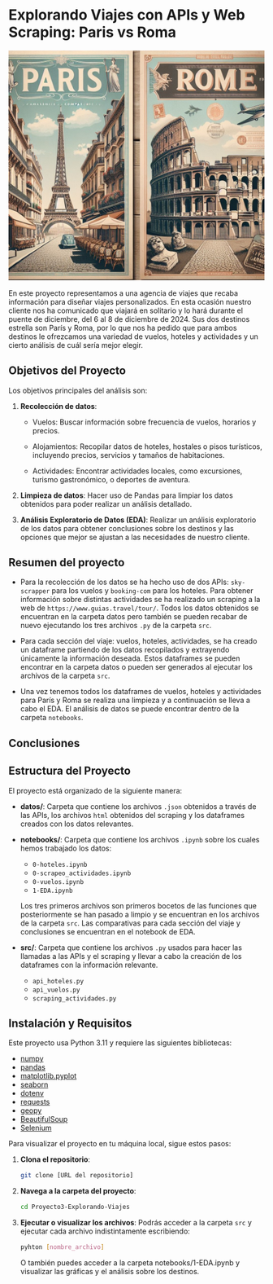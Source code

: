 # Explorando Viajes con APIs y Web Scraping:                         Paris vs Roma
![Descripción de la imagen](imagenes/parisvsroma.jpeg)

En este proyecto representamos a una agencia de viajes que recaba información para diseñar viajes personalizados. En esta ocasión nuestro cliente nos ha comunicado que viajará en solitario y lo hará durante el puente de diciembre, del 6 al 8 de diciembre de 2024. Sus dos destinos estrella son París y Roma, por lo que nos ha pedido que para ambos destinos le ofrezcamos una variedad de vuelos, hoteles y actividades y un cierto análisis de cuál sería mejor elegir.


## Objetivos del Proyecto

Los objetivos principales del análisis son:

1. **Recolección de datos**: 

    - Vuelos: Buscar información sobre frecuencia de vuelos, horarios y precios.

    -  Alojamientos: Recopilar datos de hoteles, hostales o pisos turísticos, incluyendo precios, servicios y tamaños de habitaciones.

    - Actividades: Encontrar actividades locales, como excursiones, turismo gastronómico, o deportes de aventura.

2. **Limpieza de datos**: Hacer uso de Pandas para limpiar los datos obtenidos para poder realizar un análisis detallado.

3. **Análisis Exploratorio de Datos (EDA)**: Realizar un análisis exploratorio de los datos para obtener conclusiones sobre los destinos y las opciones que mejor se ajustan a las necesidades de nuestro cliente.


## Resumen del proyecto

- Para la recolección de los datos se ha hecho uso de dos APIs: `sky-scrapper` para los vuelos y `booking-com` para los hoteles. Para obtener información sobre distintas actividades se ha realizado un scraping a la web de `https://www.guias.travel/tour/`. Todos los datos obtenidos se encuentran en la carpeta datos pero también se pueden recabar de nuevo ejecutando los tres archivos `.py` de la carpeta `src`.

- Para cada sección del viaje: vuelos, hoteles, actividades, se ha creado un dataframe partiendo de los datos recopilados y extrayendo únicamente la información deseada. Estos dataframes se pueden encontrar en la carpeta datos o pueden ser generados al ejecutar los archivos de la carpeta `src`.

- Una vez tenemos todos los dataframes de vuelos, hoteles y actividades para París y Roma se realiza una limpieza y a continuación se lleva a cabo el EDA. El análisis de datos se puede encontrar dentro de la carpeta `notebooks`.


## Conclusiones 




## Estructura del Proyecto

El proyecto está organizado de la siguiente manera:

- **datos/**: Carpeta que contiene los archivos `.json` obtenidos a través de las APIs, los archivos `html` obtenidos del scraping y los dataframes creados con los datos relevantes.

- **notebooks/**: Carpeta que contiene los archivos `.ipynb` sobre los cuales hemos trabajado los datos:
  - `0-hoteles.ipynb`
  - `0-scrapeo_actividades.ipynb`
  - `0-vuelos.ipynb`
  - `1-EDA.ipynb`
 
  Los tres primeros archivos son primeros bocetos de las funciones que posteriormente se han pasado a limpio y se encuentran en los archivos de la carpeta `src`. Las comparativas para cada sección del viaje y conclusiones se encuentran en el notebook de EDA.

- **src/**: Carpeta que contiene los archivos `.py` usados para hacer las llamadas a las APIs y el scraping y llevar a cabo la creación de los dataframes con la información relevante.
  - `api_hoteles.py`
  - `api_vuelos.py`
  - `scraping_actividades.py`


## Instalación y Requisitos
Este proyecto usa Python 3.11 y requiere las siguientes bibliotecas:
- [numpy](https://numpy.org/doc/stable/)
- [pandas](https://pandas.pydata.org/docs/reference/frame.html)
- [matplotlib.pyplot](https://matplotlib.org/3.5.3/api/_as_gen/matplotlib.pyplot.html)
- [seaborn](https://seaborn.pydata.org/)
- [dotenv](https://pypi.org/project/python-dotenv/)
- [requests](https://requests.readthedocs.io/en/latest/)
- [geopy](https://geopy.readthedocs.io/en/stable/)
- [BeautifulSoup](https://pypi.org/project/beautifulsoup4/)
- [Selenium](https://www.selenium.dev/documentation/)


Para visualizar el proyecto en tu máquina local, sigue estos pasos:

1. **Clona el repositorio**:
   ```bash
   git clone [URL del repositorio]
   
2. **Navega a la carpeta del proyecto**:
   ```bash
   cd Proyecto3-Explorando-Viajes

2. **Ejecutar o visualizar los archivos**:
   Podrás acceder a la carpeta `src` y ejecutar cada archivo indistintamente escribiendo: 
   ```bash
   pyhton [nombre_archivo]
   ```

   O también puedes acceder a la carpeta notebooks/1-EDA.ipynb y visualizar las gráficas y el análisis sobre los destinos.